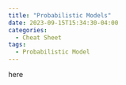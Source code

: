 ```yaml
---
title: "Probabilistic Models"
date: 2023-09-15T15:34:30-04:00
categories:
  - Cheat Sheet
tags:
  - Probabilistic Model
---
```


here